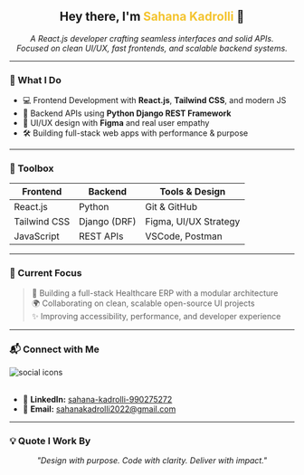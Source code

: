 <h2 align="center">Hey there, I'm <span style="color:#F4C430;">Sahana Kadrolli</span> 👋</h2>

<p align="center">
  <em>A React.js developer crafting seamless interfaces and solid APIs.</em><br/>
  <em>Focused on clean UI/UX, fast frontends, and scalable backend systems.</em>
</p>

---

### 🚀 What I Do

- 💻 Frontend Development with **React.js**, **Tailwind CSS**, and modern JS  
- 🧠 Backend APIs using **Python Django REST Framework**  
- 🎨 UI/UX design with **Figma** and real user empathy  
- 🛠 Building full-stack web apps with performance & purpose

---

### 🧰 Toolbox

| Frontend      | Backend         | Tools & Design         |
| ------------- | --------------- | ---------------------- |
| React.js      | Python          | Git & GitHub           |
| Tailwind CSS  | Django (DRF)    | Figma, UI/UX Strategy  |
| JavaScript    | REST APIs       | VSCode, Postman        |

---

### 📌 Current Focus

> 🔨 Building a full-stack Healthcare ERP with a modular architecture  
> 🌍 Collaborating on clean, scalable open-source UI projects  
> ✨ Improving accessibility, performance, and developer experience  

---

### 📬 Connect with Me

<div align="left">
  <img src="https://skillicons.dev/icons?i=linkedin,gmail,github" alt="social icons" /><br/><br/>

- 💼 <strong>LinkedIn:</strong> [sahana-kadrolli-990275272](https://www.linkedin.com/in/sahana-kadrolli-990275272)  
- 📩 <strong>Email:</strong> <a href="mailto:sahanakadrolli2022@gmail.com">sahanakadrolli2022@gmail.com</a>  
</div>

---

### 💡 Quote I Work By

<p align="center"><em>"Design with purpose. Code with clarity. Deliver with impact."</em></p>
